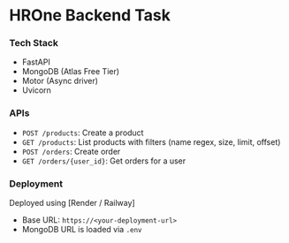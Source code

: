 # HROne Backend Task

###  Tech Stack
- FastAPI
- MongoDB (Atlas Free Tier)
- Motor (Async driver)
- Uvicorn

###  APIs

- `POST /products`: Create a product
- `GET /products`: List products with filters (name regex, size, limit, offset)
- `POST /orders`: Create order
- `GET /orders/{user_id}`: Get orders for a user

### Deployment

Deployed using [Render / Railway]

- Base URL: `https://<your-deployment-url>`
- MongoDB URL is loaded via `.env`
